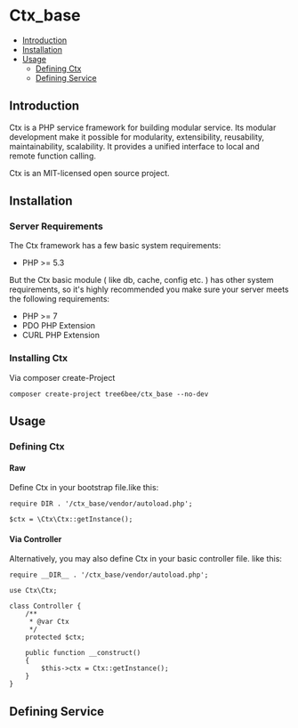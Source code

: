 # Ctx_base
* [Introduction](#introduction)
* [Installation](#installation)
* [Usage](#usage)
  * [Defining Ctx](#defining-ctx)
  * [Defining Service](#defining-service)

## Introduction

Ctx is a PHP service framework for building modular service.  Its modular development make it possible for modularity, extensibility, reusability, maintainability, scalability. It provides a unified interface to local and remote function calling.

Ctx is an MIT-licensed open source project. 

## Installation

### Server Requirements

The Ctx framework has a few basic system requirements:

* PHP >= 5.3

But the Ctx basic module ( like db, cache, config etc. ) has other system requirements, so it's highly recommended you make sure your server meets the following requirements:

* PHP >= 7
* PDO PHP Extension
* CURL PHP Extension

### Installing Ctx

Via composer create-Project

```
composer create-project tree6bee/ctx_base --no-dev
```

## Usage

### Defining Ctx

#### Raw

Define Ctx in your bootstrap file.like this:

```
require DIR . '/ctx_base/vendor/autoload.php';

$ctx = \Ctx\Ctx::getInstance();
```

#### Via Controller

Alternatively, you may also define Ctx in your basic controller file. like this:

```
require __DIR__ . '/ctx_base/vendor/autoload.php';

use Ctx\Ctx;

class Controller {
  	/**
     * @var Ctx
     */
    protected $ctx;

    public function __construct()
    {
    	$this->ctx = Ctx::getInstance();
    }
}
```

## Defining Service

